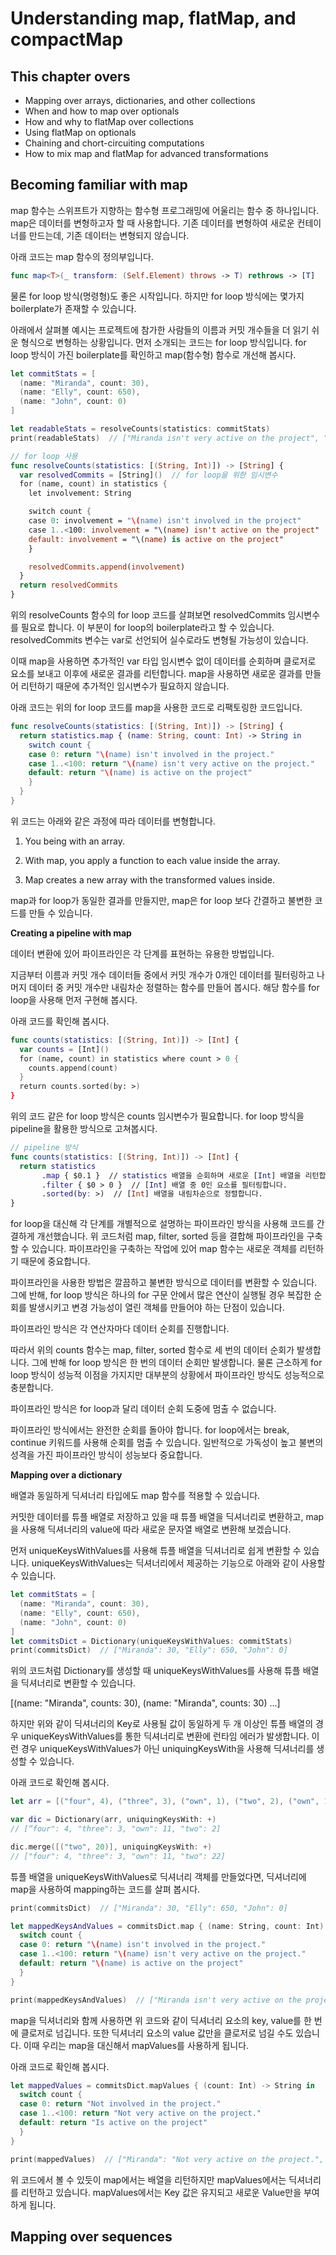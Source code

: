 # Understanding map, flatMap, and compactMap

## This chapter overs
- Mapping over arrays, dictionaries, and other collections
- When and how to map over optionals
- How and why to flatMap over collections
- Using flatMap on optionals
- Chaining and chort-circuiting computations
- How to mix map and flatMap for advanced transformations

## Becoming familiar with map
map 함수는 스위프트가 지향하는 함수형 프로그래밍에 어울리는 함수 중 하나입니다.
map은 데이터를 변형하고자 할 때 사용합니다.
기존 데이터를 변형하여 새로운 컨테이너를 만드는데, 기존 데이터는 변형되지 않습니다.

아래 코드는 map 함수의 정의부입니다.

```swift
func map<T>(_ transform: (Self.Element) throws -> T) rethrows -> [T]
```

물론 for loop 방식(명령형)도 좋은 시작입니다.
하지만 for loop 방식에는 몇가지 boilerplate가 존재할 수 있습니다.

아래에서 살펴볼 예시는 프로젝트에 참가한 사람들의 이름과 커밋 개수들을 더 읽기 쉬운 형식으로 변형하는 상황입니다.
먼저 소개되는 코드는 for loop 방식입니다. for loop 방식이 가진 boilerplate를 확인하고 map(함수형) 함수로 개선해 봅시다.

```swift
let commitStats = [
  (name: "Miranda", count: 30),
  (name: "Elly", count: 650),
  (name: "John", count: 0)
]

let readableStats = resolveCounts(statistics: commitStats)
print(readableStats)  // ["Miranda isn't very active on the project", "Elly is quite active", "John isn't involved in the project"]

// for loop 사용
func resolveCounts(statistics: [(String, Int)]) -> [String] {
  var resolvedCommits = [String]()  // for loop을 위한 임시변수
  for (name, count) in statistics {
    let involvement: String

    switch count {
    case 0: involvement = "\(name) isn't involved in the project"
    case 1..<100: involvement = "\(name) isn't active on the project"
    default: involvement = "\(name) is active on the project"
    }

    resolvedCommits.append(involvement)
  }
  return resolvedCommits
}
```

위의 resolveCounts 함수의 for loop 코드를 살펴보면 resolvedCommits 임시변수를 필요로 합니다. 
이 부분이 for loop의 boilerplate라고 할 수 있습니다.
resolvedCommits 변수는 var로 선언되어 실수로라도 변형될 가능성이 있습니다.

이때 map을 사용하면 추가적인 var 타입 임시변수 없이 데이터를 순회하며 클로저로 요소를 보내고 이후에 새로운 결과를 리턴합니다.
map을 사용하면 새로운 결과를 만들어 리턴하기 때문에 추가적인 임시변수가 필요하지 않습니다.

아래 코드는 위의 for loop 코드를 map을 사용한 코드로 리팩토링한 코드입니다.

```swift
func resolveCounts(statistics: [(String, Int)]) -> [String] {
  return statistics.map { (name: String, count: Int) -> String in
    switch count {
    case 0: return "\(name) isn't involved in the project."
    case 1..<100: return "\(name) isn't very active on the project."
    default: return "\(name) is active on the project"
    }
  }
}
```

위 코드는 아래와 같은 과정에 따라 데이터를 변형합니다.

1. You being with an array.

2. With map, you apply a function to each value inside the array.

3. Map creates a new array with the transformed values inside.

map과 for loop가 동일한 결과를 만들지만, map은 for loop 보다 간결하고 불변한 코드를 만들 수 있습니다.

**Creating a pipeline with map**

데이터 변환에 있어 파이프라인은 각 단계를 표현하는 유용한 방법입니다.

지금부터 이름과 커밋 개수 데이터들 중에서 커밋 개수가 0개인 데이터를 필터링하고 나머지 데이터 중 커밋 개수만 내림차순 정렬하는 함수를 만들어 봅시다.
해당 함수를 for loop을 사용해 먼저 구현해 봅시다.

아래 코드를 확인해 봅시다.

```swift
func counts(statistics: [(String, Int)]) -> [Int] {
  var counts = [Int]()
  for (name, count) in statistics where count > 0 {
    counts.append(count)
  }
  return counts.sorted(by: >)
}
```

위의 코드 같은 for loop 방식은 counts 임시변수가 필요합니다.
for loop 방식을 pipeline을 활용한 방식으로 고쳐봅시다.

```swift
// pipeline 방식
func counts(statistics: [(String, Int)]) -> [Int] {
  return statistics
       .map { $0.1 }  // statistics 배열을 순회하며 새로운 [Int] 배열을 리턴합니다.
       .filter { $0 > 0 }  // [Int] 배열 중 0인 요소를 필터링합니다.   
       .sorted(by: >)  // [Int] 배열을 내림차순으로 정렬합니다.
}  
```

for loop을 대신해 각 단계를 개별적으로 설명하는 파이프라인 방식을 사용해 코드를 간결하게 개선했습니다.
위 코드처럼 map, filter, sorted 등을 결합해 파이프라인을 구축할 수 있습니다.
파이프라인을 구축하는 작업에 있어 map 함수는 새로운 객체를 리턴하기 때문에 중요합니다.

파이프라인을 사용한 방법은 깔끔하고 불변한 방식으로 데이터를 변환할 수 있습니다.
그에 반해, for loop 방식은 하나의 for 구문 안에서 많은 연산이 실행될 경우 복잡한 순회를 발생시키고 변경 가능성이 열린 객체를 만들어야 하는 단점이 있습니다.

파이프라인 방식은 각 연산자마다 데이터 순회를 진행합니다.

따라서 위의 counts 함수는 map, filter, sorted 함수로 세 번의 데이터 순회가 발생합니다.
그에 반해 for loop 방식은 한 번의 데이터 순회만 발생합니다.
물론 근소하게 for loop 방식이 성능적 이점을 가지지만 대부분의 상황에서 파이프라인 방식도 성능적으로 충분합니다.

파이프라인 방식은 for loop과 달리 데이터 순회 도중에 멈출 수 없습니다.

파이프라인 방식에서는 완전한 순회를 돌아야 합니다.
for loop에서는 break, continue 키워드를 사용해 순회를 멈출 수 있습니다.
일반적으로 가독성이 높고 불변의 성격을 가진 파이프라인 방식이 성능보다 중요합니다.

**Mapping over a dictionary**

배열과 동일하게 딕셔너리 타입에도 map 함수를 적용할 수 있습니다.

커밋한 데이터를 튜플 배열로 저장하고 있을 때 튜플 배열을 딕셔너리로 변환하고, map을 사용해 딕셔너리의 value에 따라 새로운 문자열 배열로 변환해 보겠습니다.

먼저 uniqueKeysWithValues를 사용해 튜플 배열을 딕셔너리로 쉽게 변환할 수 있습니다.
uniqueKeysWithValues는 딕셔너리에서 제공하는 기능으로 아래와 같이 사용할 수 있습니다.

```swift
let commitStats = [
  (name: "Miranda", count: 30),
  (name: "Elly", count: 650),
  (name: "John", count: 0)
]
let commitsDict = Dictionary(uniqueKeysWithValues: commitStats)
print(commitsDict)  // ["Miranda": 30, "Elly": 650, "John": 0]
```

위의 코드처럼 Dictionary를 생성할 때 uniqueKeysWithValues를 사용해 튜플 배열을 딕셔너리로 변환할 수 있습니다.

[(name: "Miranda", counts: 30), (name: "Miranda", counts: 30) ...] 

하지만 위와 같이 딕셔너리의 Key로 사용될 값이 동일하게 두 개 이상인 튜플 배열의 경우 uniqueKeysWithValues를 통한 딕셔너리로 변환에 런타임 에러가 발생합니다.
이런 경우 uniqueKeysWithValues가 아닌 uniquingKeysWith을 사용해 딕셔너리를 생성할 수 있습니다.

아래 코드로 확인해 봅시다.

```swift
let arr = [("four", 4), ("three", 3), ("own", 1), ("two", 2), ("own", 10)]

var dic = Dictionary(arr, uniquingKeysWith: +)
// [“four": 4, "three": 3, "own": 11, "two": 2]

dic.merge([("two", 20)], uniquingKeysWith: +)
// ["four": 4, "three": 3, "own": 11, "two": 22]
```

튜플 배열을 uniqueKeysWithValues로 딕셔너리 객체를 만들었다면, 딕셔너리에 map을 사용하여 mapping하는 코드를 살펴 봅시다.

```swift
print(commitsDict)  // ["Miranda": 30, "Elly": 650, "John": 0]

let mappedKeysAndValues = commitsDict.map { (name: String, count: Int) -> String in
  switch count {
  case 0: return "\(name) isn't involved in the project."
  case 1..<100: return "\(name) isn't very active on the project."
  default: return "\(name) is active on the project"
  }
}

print(mappedKeysAndValues)  // ["Miranda isn't very active on the project", "Elly is active on the project", ...]
```

map을 딕셔너리와 함께 사용하면 위 코드와 같이 딕셔너리 요소의 key, value를 한 번에 클로저로 넘깁니다.
또한 딕셔너리 요소의 value 값만을 클로저로 넘길 수도 있습니다.
이때 우리는 map을 대신해서 mapValues를 사용하게 됩니다.

아래 코드로 확인해 봅시다.

```swift
let mappedValues = commitsDict.mapValues { (count: Int) -> String in
  switch count {
  case 0: return "Not involved in the project."
  case 1..<100: return "Not very active on the project."
  default: return "Is active on the project"
  }
}

print(mappedValues)  // ["Miranda": "Not very active on the project.", "Elly": "Is active on the project,...]
```

위 코드에서 볼 수 있듯이 map에서는 배열을 리턴하지만 mapValues에서는 딕셔너리를 리턴하고 있습니다.
mapValues에서는 Key 값은 유지되고 새로운 Value만을 부여하게 됩니다.

## Mapping over sequences

















